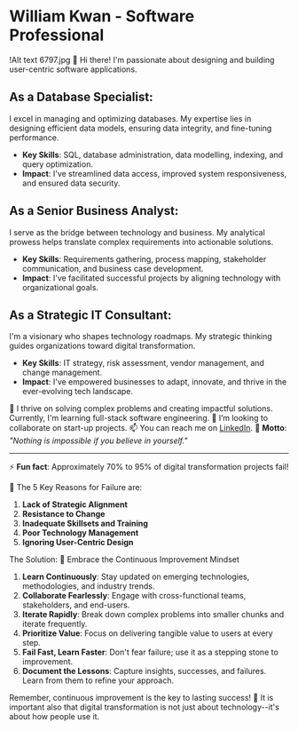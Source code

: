 # William Kwan - Software Professional
!Alt text 6797.jpg
👋 Hi there! I'm passionate about designing and building user-centric software applications.

## As a Database Specialist:
I excel in managing and optimizing databases. My expertise lies in designing efficient data models, ensuring data integrity, and fine-tuning performance.
- **Key Skills**: SQL, database administration, data modelling, indexing, and query optimization.
- **Impact**: I've streamlined data access, improved system responsiveness, and ensured data security.

## As a Senior Business Analyst:
I serve as the bridge between technology and business. My analytical prowess helps translate complex requirements into actionable solutions.
- **Key Skills**: Requirements gathering, process mapping, stakeholder communication, and business case development.
- **Impact**: I've facilitated successful projects by aligning technology with organizational goals.

## As a Strategic IT Consultant:
I'm a visionary who shapes technology roadmaps. My strategic thinking guides organizations toward digital transformation.
- **Key Skills**: IT strategy, risk assessment, vendor management, and change management.
- **Impact**: I've empowered businesses to adapt, innovate, and thrive in the ever-evolving tech landscape.

🌱 I thrive on solving complex problems and creating impactful solutions. Currently, I'm learning full-stack software engineering.
💞️ I’m looking to collaborate on start-up projects.
📫 You can reach me on [LinkedIn](https://linkedin.com/in/williamkwan-consultant).
🌟 **Motto**: *"Nothing is impossible if you believe in yourself."*

---
⚡ **Fun fact**: Approximately 70% to 95% of digital transformation projects fail!

🌟 The 5 Key Reasons for Failure are:
1. **Lack of Strategic Alignment**
2. **Resistance to Change**
3. **Inadequate Skillsets and Training**
4. **Poor Technology Management**
5. **Ignoring User-Centric Design**

The Solution: 
🚀 Embrace the Continuous Improvement Mindset
1. **Learn Continuously**: Stay updated on emerging technologies, methodologies, and industry trends.
2. **Collaborate Fearlessly**: Engage with cross-functional teams, stakeholders, and end-users.
3. **Iterate Rapidly**: Break down complex problems into smaller chunks and iterate frequently.
4. **Prioritize Value**: Focus on delivering tangible value to users at every step.
5. **Fail Fast, Learn Faster**: Don't fear failure; use it as a stepping stone to improvement.
6. **Document the Lessons**: Capture insights, successes, and failures. Learn from them to refine your approach.

Remember, continuous improvement is the key to lasting success! 🌟
It is important also that digital transformation is not just about technology--it's about how people use it.


